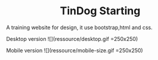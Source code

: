 <h1 align="center">TinDog Starting </h1>

A training website for design, it use bootstrap,html and css.

Desktop version
![](ressource/desktop.gif =250x250)

Mobile version
![](ressource/mobile-size.gif =250x250)
